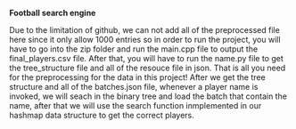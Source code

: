 **Football search engine**

Due to the limitation of github, we can not add all of the preprocessed file here since it only allow 1000 entries so in order to run the project, you will have to go into the zip folder and run the main.cpp file to output the final_players.csv file.
After that, you will have to run the name.py file to get the tree_structure file and all of the resouce file in json.
That is all you need for the preprocessing for the data in this project! 
After we get the tree structure and all of the batches.json file, whenever a player name is invoked, we will seach in the binary tree and load the batch that contain the name, after that we will use the search function inmplemented in our hashmap data structure to get the correct players.
